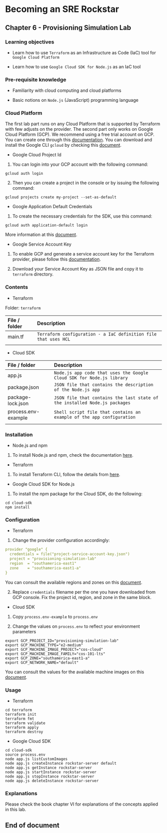 # Becoming an SRE Rockstar

## Chapter 6 - Provisioning Simulation Lab

### Learning objectives

* Learn how to use `Terraform` as an Infrastructure as Code (IaC) tool for `Google Cloud Platform`

* Learn how to use `Google Cloud SDK for Node.js` as an IaC tool

### Pre-requisite knowledge

* Familiarity with cloud computing and cloud platforms

* Basic notions on `Node.js` (JavaScript) programming language


### Cloud Platform

The first lab part runs on any Cloud Platform that is supported by Terraform with few adjusts on the provider. The second part only works on Google Cloud Platform (GCP). We recommend using a free trial account on GCP. You can create one through this [documentation](https://cloud.google.com/free). You can download and install the Google CLI `gcloud` by checking this [document](https://cloud.google.com/sdk/docs/install).

* Google Cloud Project Id

1. You can login into your GCP account with the following command:

`gcloud auth login`

2. Then you can create a project in the console or by issuing the following command:

`gcloud projects create my-project --set-as-default`

* Google Application Default Credentials

1. To create the necessary credentials for the SDK, use this command:

`gcloud auth application-default login`

More information at this [document](https://cloud.google.com/docs/authentication#adc).

* Google Service Account Key

1. To enable GCP and generate a service account key for the Terraform provider, please follow this [documentation](https://learn.hashicorp.com/tutorials/terraform/google-cloud-platform-build?in=terraform/gcp-get-started#set-up-gcp).

2. Download your Service Account Key as JSON file and copy it to `terraform` directory.

### Contents

* Terraform

Folder: `terraform`

| **File / folder** | **Description** |
|:--------------------------------|:--------------------------------|
| main.tf | `Terraform configuration - a IaC definition file that uses HCL` |
| | |

* Cloud SDK

| **File / folder** | **Description** |
|:--------------------------------|:--------------------------------|
| app.js | `Node.js app code that uses the Google Cloud SDK for Node.js library` |
| package.json | `JSON file that contains the description of the Node.js app` |
| package-lock.json | `JSON file that contains the last state of the installed Node.js packages` |
| process.env-example | `Shell script file that contains an example of the app configuration` |
| | |

### Installation

* Node.js and npm

1. To install Node.js and npm, check the documentation [here](https://nodejs.org/en/download/).

* Terraform

1. To install Terraform CLI, follow the details from [here](https://learn.hashicorp.com/tutorials/terraform/install-cli).

* Google Cloud SDK for Node.js

1. To install the npm package for the Cloud SDK, do the following:

```shell
cd cloud-sdk
npm install
```

### Configuration

* Terraform

1. Change the provider configuration accordingly:

```yaml
provider "google" {
  credentials = file("project-service-account-key.json")
  project = "provisioning-simulation-lab"
  region  = "southamerica-east1"
  zone    = "southamerica-east1-a"
}
```

You can consult the available regions and zones on this [document](https://cloud.google.com/compute/docs/regions-zones).

2. Replace `credentials` filename per the one you have downloaded from GCP console. Fix the project id, region, and zone in the same block.

* Cloud SDK

1. Copy `process.env-example` to `process.env`

2. Change the values on `process.env` to reflect your environment parameters

```shell
export GCP_PROJECT_ID="provisioning-simulation-lab"
export GCP_MACHINE_TYPE="e2-medium"
export GCP_MACHINE_IMAGE_PROJECT="cos-cloud"
export GCP_MACHINE_IMAGE_FAMILY="cos-101-lts"
export GCP_ZONE="southamerica-east1-a"
export GCP_NETWORK_NAME="default"
```

You can consult the values for the available machine images on this [document](https://cloud.google.com/compute/docs/images/os-details).


### Usage

* Terraform

```shell
cd terraform
terraform init
terraform fmt
terraform validate
terraform apply
terraform destroy
```

* Google Cloud SDK

```shell
cd cloud-sdk
source process.env
node app.js listCustomImages
node app.js createInstance rockstar-server default
node app.js getInstance rockstar-server
node app.js startInstance rockstar-server
node app.js stopInstance rockstar-server
node app.js deleteInstance rockstar-server
```

### Explanations

Please check the book chapter VI for explanations of the concepts applied in this lab.


## End of document
